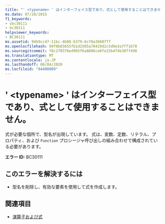 ```yaml
---
title: "' <typename> ' はインターフェイス型であり、式として使用することはできません。"
ms.date: 07/20/2015
f1_keywords:
- vbc30111
- bc30111
helpviewer_keywords:
- BC30111
ms.assetid: 94b9cc47-11bc-4b88-b379-6cf0a3660777
ms.openlocfilehash: 99f0b65655fb1d2505a78429d2c5d9e3a7ff1670
ms.sourcegitcommit: f8c270376ed905f6a8896ce0fe25b4f4b38ff498
ms.translationtype: MT
ms.contentlocale: ja-JP
ms.lasthandoff: 06/04/2020
ms.locfileid: "84400009"
---
```

# <a name="typename-is-an-interface-type-and-cannot-be-used-as-an-expression"></a>' \<typename> ' はインターフェイス型であり、式として使用することはできません。
式が必要な個所で、型名が出現しています。 式は、変数、定数、リテラル、プロパティ、および `Function` プロシージャ呼び出しの組み合わせで構成されている必要があります。  
  
 **エラー ID:** BC30111  
  
## <a name="to-correct-this-error"></a>このエラーを解決するには  
  
- 型名を削除し、有効な要素を使用して式を作成します。  
  
## <a name="see-also"></a>関連項目

- [演算子および式](../programming-guide/language-features/operators-and-expressions/index.md)
